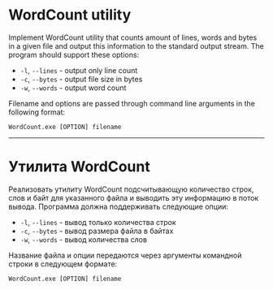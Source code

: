 # WordCount utility
Implement WordCount utility that counts amount of
lines, words and bytes in a given file and output
this information to the standard output stream.
The program should support these options:
- `-l`, `--lines` - output only line count
- `-c`, `--bytes` - output file size in bytes
- `-w`, `--words` - output word count

Filename and options are passed through command line arguments in the following format:
```
WordCount.exe [OPTION] filename
```
---
# Утилита WordCount
Реализовать утилиту WordCount подсчитывающую количество
строк, слов и байт для указанного файла и выводить эту
информацию в поток вывода.
Программа должна поддерживать следующие опции:
- `-l`, `--lines` - вывод только количества строк
- `-c`, `--bytes` - вывод размера файла в байтах
- `-w`, `--words` - вывод количества слов

Название файла и опции передаются через аргументы
командной строки в следующем формате:
```
WordCount.exe [OPTION] filename
```
